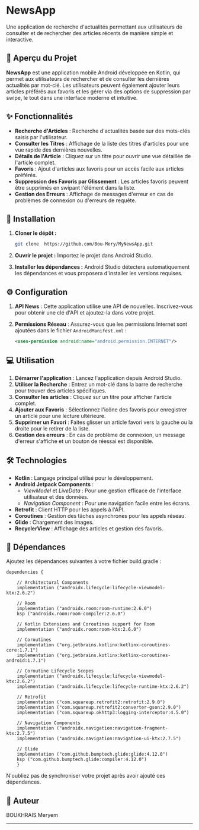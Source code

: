 # NewsApp

Une application de recherche d'actualités permettant aux utilisateurs de consulter et de rechercher des articles récents de manière simple et interactive.

## 📖 Aperçu du Projet

**NewsApp** est une application mobile Android développée en Kotlin, qui permet aux utilisateurs de rechercher et de consulter les dernières actualités par mot-clé. Les utilisateurs peuvent également ajouter leurs articles préférés aux favoris et les gérer via des options de suppression par swipe, le tout dans une interface moderne et intuitive.

## ✨ Fonctionnalités

- **Recherche d'Articles** : Recherche d'actualités basée sur des mots-clés saisis par l'utilisateur.
- **Consulter les Titres** : Affichage de la liste des titres d'articles pour une vue rapide des dernières nouvelles.
- **Détails de l'Article** : Cliquez sur un titre pour ouvrir une vue détaillée de l'article complet.
- **Favoris** : Ajout d'articles aux favoris pour un accès facile aux articles préférés.
- **Suppression des Favoris par Glissement** : Les articles favoris peuvent être supprimés en swipant l'élément dans la liste.
- **Gestion des Erreurs** : Affichage de messages d'erreur en cas de problèmes de connexion ou d'erreurs de requête.

## 🚀 Installation

1. **Cloner le dépôt :**
   ```bash
   git clone  https://github.com/Bou-Mery/MyNewsApp.git
   
   ```

2. **Ouvrir le projet :** Importez le projet dans Android Studio.

3. **Installer les dépendances :** Android Studio détectera automatiquement les dépendances et vous proposera d'installer les versions requises.

## ⚙️ Configuration

1. **API News** : Cette application utilise une API de nouvelles. Inscrivez-vous pour obtenir une clé d'API et ajoutez-la dans votre projet.

2. **Permissions Réseau** : Assurez-vous que les permissions Internet sont ajoutées dans le fichier `AndroidManifest.xml` :
   ```xml
   <uses-permission android:name="android.permission.INTERNET"/>
   ```

## 💻 Utilisation

1. **Démarrer l'application** : Lancez l'application depuis Android Studio.
2. **Utiliser la Recherche** : Entrez un mot-clé dans la barre de recherche pour trouver des articles spécifiques.
3. **Consulter les articles** : Cliquez sur un titre pour afficher l'article complet.
4. **Ajouter aux Favoris** : Sélectionnez l'icône des favoris pour enregistrer un article pour une lecture ultérieure.
5. **Supprimer un Favori** : Faites glisser un article favori vers la gauche ou la droite pour le retirer de la liste.
6. **Gestion des erreurs** : En cas de problème de connexion, un message d'erreur s'affiche et un bouton de réessai est disponible.

## 🛠️ Technologies

- **Kotlin** : Langage principal utilisé pour le développement.
- **Android Jetpack Components** :
  - *ViewModel* et *LiveData* : Pour une gestion efficace de l'interface utilisateur et des données.
  - *Navigation Component* : Pour une navigation facile entre les écrans.
- **Retrofit** : Client HTTP pour les appels à l'API.
- **Coroutines** : Gestion des tâches asynchrones pour les appels réseau.
- **Glide** : Chargement des images.
- **RecyclerView** : Affichage des articles et gestion des favoris.

## 🧩 Dépendances
Ajoutez les dépendances suivantes à votre fichier build.gradle :

```
dependencies {
    
    // Architectural Components
    implementation ("androidx.lifecycle:lifecycle-viewmodel-ktx:2.6.2")

    // Room
    implementation ("androidx.room:room-runtime:2.6.0")
    ksp ("androidx.room:room-compiler:2.6.0")

    // Kotlin Extensions and Coroutines support for Room
    implementation ("androidx.room:room-ktx:2.6.0")

    // Coroutines
    implementation ("org.jetbrains.kotlinx:kotlinx-coroutines-core:1.7.1")
    implementation ("org.jetbrains.kotlinx:kotlinx-coroutines-android:1.7.1")

    // Coroutine Lifecycle Scopes
    implementation ("androidx.lifecycle:lifecycle-viewmodel-ktx:2.6.2")
    implementation ("androidx.lifecycle:lifecycle-runtime-ktx:2.6.2")

    // Retrofit
    implementation ("com.squareup.retrofit2:retrofit:2.9.0")
    implementation ("com.squareup.retrofit2:converter-gson:2.9.0")
    implementation ("com.squareup.okhttp3:logging-interceptor:4.5.0")

    // Navigation Components
    implementation ("androidx.navigation:navigation-fragment-ktx:2.7.5")
    implementation ("androidx.navigation:navigation-ui-ktx:2.7.5")

    // Glide
    implementation ("com.github.bumptech.glide:glide:4.12.0")
    ksp ("com.github.bumptech.glide:compiler:4.12.0")
    }
```
N'oubliez pas de synchroniser votre projet après avoir ajouté ces dépendances.

## 📜 Auteur

BOUKHRAIS Meryem

---
